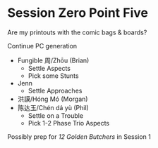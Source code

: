 # Session Zero Point Five

Are my printouts with the comic bags & boards?

Continue PC generation
- Fungible 周/Zhōu (Brian)
  - Settle Aspects
  - Pick some Stunts
- Jenn
  - Settle Approaches
- 洪謨/Hóng Mó (Morgan)
- 陈达玉/Chén dá yù (Phil)
  - Settle on a Trouble
  - Pick 1-2 Phase Trio Aspects

Possibly prep for _12 Golden Butchers_ in Session 1
